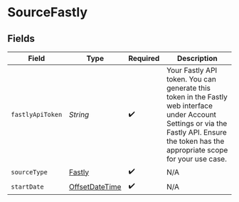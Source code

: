 # SourceFastly


## Fields

| Field                                                                                                                                                                                      | Type                                                                                                                                                                                       | Required                                                                                                                                                                                   | Description                                                                                                                                                                                |
| ------------------------------------------------------------------------------------------------------------------------------------------------------------------------------------------ | ------------------------------------------------------------------------------------------------------------------------------------------------------------------------------------------ | ------------------------------------------------------------------------------------------------------------------------------------------------------------------------------------------ | ------------------------------------------------------------------------------------------------------------------------------------------------------------------------------------------ |
| `fastlyApiToken`                                                                                                                                                                           | *String*                                                                                                                                                                                   | :heavy_check_mark:                                                                                                                                                                         | Your Fastly API token. You can generate this token in the Fastly web interface under Account Settings or via the Fastly API. Ensure the token has the appropriate scope for your use case. |
| `sourceType`                                                                                                                                                                               | [Fastly](../../models/shared/Fastly.md)                                                                                                                                                    | :heavy_check_mark:                                                                                                                                                                         | N/A                                                                                                                                                                                        |
| `startDate`                                                                                                                                                                                | [OffsetDateTime](https://docs.oracle.com/javase/8/docs/api/java/time/OffsetDateTime.html)                                                                                                  | :heavy_check_mark:                                                                                                                                                                         | N/A                                                                                                                                                                                        |